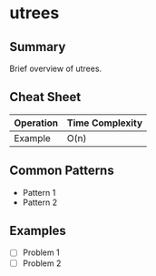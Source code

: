 # utrees

## Summary

Brief overview of utrees.

## Cheat Sheet

| Operation | Time Complexity |
| --------- | --------------- |
| Example   | O(n)            |

## Common Patterns

- Pattern 1
- Pattern 2

## Examples

- [ ] Problem 1
- [ ] Problem 2
